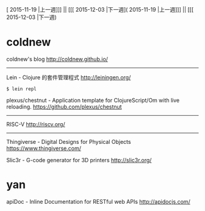[ 2015-11-19 |上一週]]] || [[[ 2015-12-03 |下一週]( 2015-11-19 |上一週]]] || [[[ 2015-12-03 |下一週)



# coldnew


coldnew's blog
<http://coldnew.github.io/>  

------

Lein - Clojure 的套件管理程式
<http://leiningen.org/>  


    $ lein repl


plexus/chestnut - Application template for ClojureScript/Om with live reloading.
<https://github.com/plexus/chestnut>  

------

RISC-V
<http://riscv.org/>  

------

Thingiverse - Digital Designs for Physical Objects
<https://www.thingiverse.com/>  

Slic3r - G-code generator for 3D printers
<http://slic3r.org/>  

# yan

apiDoc - Inline Documentation for RESTful web APIs
<http://apidocjs.com/>  